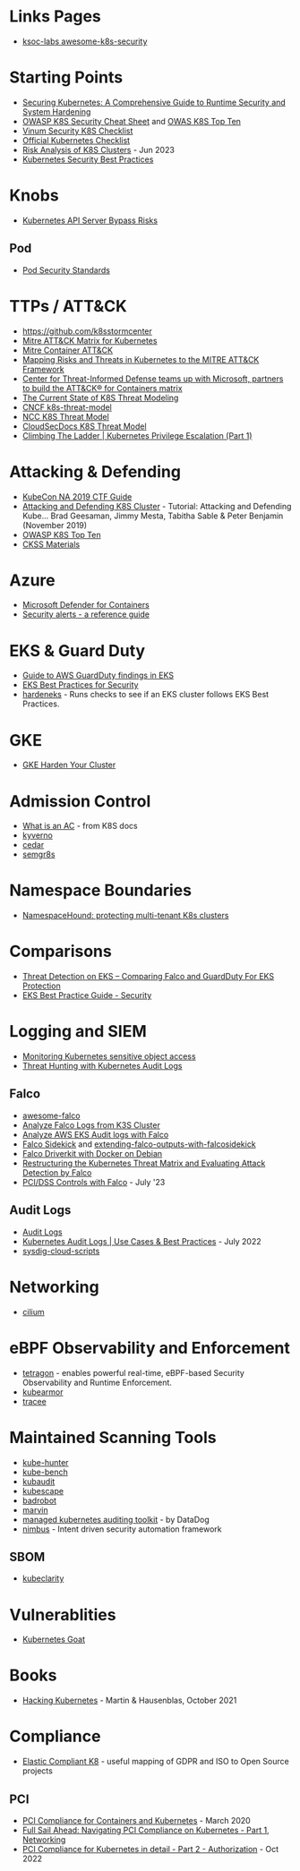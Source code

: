 # Links Pages
- [ksoc-labs awesome-k8s-security](https://github.com/ksoclabs/awesome-kubernetes-security)

# Starting Points
- [Securing Kubernetes: A Comprehensive Guide to Runtime Security and System Hardening](https://medium.com/@seifeddinerajhi/securing-kubernetes-a-comprehensive-guide-to-runtime-security-and-system-hardening-33f5a5328f1)
- [OWASP K8S Security Cheat Sheet](https://cheatsheetseries.owasp.org/cheatsheets/Kubernetes_Security_Cheat_Sheet.html)  and [OWAS K8S Top Ten](https://github.com/OWASP/www-project-kubernetes-top-ten/tree/main)
- [Vinum Security K8S Checklist](https://github.com/Vinum-Security/kubernetes-security-checklist)
- [Official Kubernetes Checklist](https://kubernetes.io/docs/concepts/security/security-checklist/)
- [Risk Analysis of K8S Clusters](https://tldrsec.com/p/guides-kubernetes) - Jun 2023
- [Kubernetes Security Best Practices](https://github.com/freach/kubernetes-security-best-practice)

# Knobs
- [Kubernetes API Server Bypass Risks](https://kubernetes.io/docs/concepts/security/api-server-bypass-risks/)

## Pod
- [Pod Security Standards](https://kubernetes.io/docs/concepts/security/pod-security-standards/)

# TTPs / ATT&CK
- https://github.com/k8sstormcenter
- [Mitre ATT&CK Matrix for Kubernetes](https://www.magalix.com/blog/mitre-attck-matrix-for-kubernetes)
- [Mitre Container ATT&CK](https://attack.mitre.org/matrices/enterprise/containers/)
- [Mapping Risks and Threats in Kubernetes to the MITRE ATT&CK Framework](https://blog.aquasec.com/mitre-attack-framework-for-containers)
- [Center for Threat-Informed Defense teams up with Microsoft, partners to build the ATT&CK® for Containers matrix](https://www.microsoft.com/security/blog/2021/04/29/center-for-threat-informed-defense-teams-up-with-microsoft-partners-to-build-the-attck-for-containers-matrix/)
- [The Current State of K8S Threat Modeling](https://blog.marcolancini.it/2020/blog-kubernetes-threat-modelling/)
- [CNCF k8s-threat-model](https://github.com/cncf/financial-user-group/tree/main/projects/k8s-threat-model)
- [NCC K8S Threat Model](https://research.nccgroup.com/2017/11/23/kubernetes-security-consider-your-threat-model/)
- [CloudSecDocs K8S Threat Model](https://cloudsecdocs.com/container_security/theory/threats/k8s_threat_model/)
- [Climbing The Ladder | Kubernetes Privilege Escalation (Part 1)](https://www.sentinelone.com/blog/climbing-the-ladder-kubernetes-privilege-escalation-part-1/)

# Attacking & Defending
- [KubeCon NA 2019 CTF Guide](https://github.com/securekubernetes/securekubernetes/)
- [Attacking and Defending K8S Cluster](https://www.youtube.com/watch?v=UdMFTdeAL1s) - Tutorial: Attacking and Defending Kube... Brad Geesaman, Jimmy Mesta, Tabitha Sable & Peter Benjamin (November 2019) 
- [OWASP K8S Top Ten](https://github.com/OWASP/www-project-kubernetes-top-ten)
- [CKSS Materials](https://github.com/walidshaari/Certified-Kubernetes-Security-Specialist)

# Azure
- [Microsoft Defender for Containers](https://docs.microsoft.com/en-us/azure/defender-for-cloud/defender-for-containers-introduction)
- [Security alerts - a reference guide](https://docs.microsoft.com/en-us/azure/defender-for-cloud/alerts-reference#alerts-k8scluster)

# EKS & Guard Duty
- [Guide to AWS GuardDuty findings in EKS](https://medium.com/@cloud_tips/guide-to-aws-guardduty-findings-in-eks-62babbd7da88)
- [EKS Best Practices for Security](https://aws.github.io/aws-eks-best-practices/security/docs/)
- [hardeneks](https://github.com/aws-samples/hardeneks) - Runs checks to see if an EKS cluster follows EKS Best Practices.

# GKE
- [GKE Harden Your Cluster](https://cloud.google.com/kubernetes-engine/docs/how-to/hardening-your-cluster)

# Admission Control
- [What is an AC](https://kubernetes.io/docs/reference/access-authn-authz/admission-controllers/) - from K8S docs
- [kyverno](https://kyverno.io/)
- [cedar](https://github.com/awslabs/cedar-access-control-for-k8s)
- [semgr8s](https://github.com/semgr8ns/semgr8s)

# Namespace Boundaries 
- [NamespaceHound: protecting multi-tenant K8s clusters](https://www.wiz.io/blog/introducing-namespacehound-for-cross-tenant-violation-assessments)

# Comparisons
- [Threat Detection on EKS – Comparing Falco and GuardDuty For EKS Protection](https://dev.to/aws-builders/threat-detection-on-eks-comparing-falco-and-guardduty-for-eks-protection-2m6b) 
- [EKS Best Practice Guide - Security](https://aws.github.io/aws-eks-best-practices/security/docs/)

# Logging and SIEM
- [Monitoring Kubernetes sensitive object access](https://lantern.splunk.com/Security/Use_Cases/Threat_Hunting/Monitoring_Kubernetes_sensitive_object_access)
- [Threat Hunting with Kubernetes Audit Logs](https://developer.squareup.com/blog/threat-hunting-with-kubernetes-audit-logs/)

## Falco
- [awesome-falco](https://github.com/developer-guy/awesome-falco)
- [Analyze Falco Logs from K3S Cluster](https://github.com/developer-guy/falco-analyze-audit-log-from-k3s-cluster)
- [Analyze AWS EKS Audit logs with Falco](https://faun.pub/analyze-aws-eks-audit-logs-with-falco-95202167f2e)
- [Falco Sidekick](https://github.com/falcosecurity/falcosidekick) and [extending-falco-outputs-with-falcosidekick](https://github.com/developer-guy/extending-falco-outputs-with-falcosidekick)
- [Falco Driverkit with Docker on Debian](https://falco.org/blog/falco-driverkit-debian-docker/)
- [Restructuring the Kubernetes Threat Matrix and Evaluating Attack Detection by Falco](https://engineering.mercari.com/en/blog/entry/20220928-kubernetes-threat-matrix-and-attack-detection-by-falco/)
- [PCI/DSS Controls with Falco](https://falco.org/blog/falco-pci-controls/) - July '23

## Audit Logs
- [Audit Logs](https://kubernetes.io/docs/tasks/debug/debug-cluster/audit/)
- [Kubernetes Audit Logs | Use Cases & Best Practices](https://www.containiq.com/post/kubernetes-audit-logs) - July 2022
- [sysdig-cloud-scripts](https://github.com/draios/sysdig-cloud-scripts/tree/master/k8s_audit_config)

# Networking 
- [cilium](https://github.com/cilium/cilium)

# eBPF Observability and Enforcement
- [tetragon](https://github.com/cilium/tetragon/) - enables powerful real-time, eBPF-based Security Observability and Runtime Enforcement.
- [kubearmor](https://github.com/kubearmor/KubeArmor)
- [tracee](https://github.com/aquasecurity/tracee)

# Maintained Scanning Tools
- [kube-hunter](https://github.com/aquasecurity/kube-hunter)
- [kube-bench](https://github.com/aquasecurity/kube-bench)
- [kubaudit](https://github.com/Shopify/kubeaudit)
- [kubescape](https://github.com/armosec/kubescape) 
- [badrobot](https://github.com/controlplaneio/badrobot)
- [marvin](https://github.com/undistro/marvin)
- [managed kubernetes auditing toolkit](https://github.com/DataDog/managed-kubernetes-auditing-toolkit) - by DataDog
- [nimbus](https://github.com/5GSEC/nimbus) - Intent driven security automation framework

## SBOM
- [kubeclarity](https://github.com/openclarity/kubeclarity)
# Vulnerablities 
- [Kubernetes Goat](https://github.com/madhuakula/kubernetes-goat)

# Books
- [Hacking Kubernetes](https://www.oreilly.com/library/view/hacking-kubernetes/9781492081722/) - Martin & Hausenblas, October 2021

# Compliance
- [Elastic Compliant K8](https://elastisys.io/compliantkubernetes) - useful mapping of GDPR and ISO to Open Source projects

## PCI 
- [PCI Compliance for Containers and Kubernetes](https://sysdig.com/blog/container-pci-compliance/) - March 2020
- [Full Sail Ahead: Navigating PCI Compliance on Kubernetes - Part 1, Networking](https://www.schellman.com/blog/full-sail-ahead-part-1) 
- [PCI Compliance for Kubernetes in detail - Part 2 - Authorization](https://raesene.github.io/blog/2022/10/08/PCI-Kubernetes-Section2-Authorization/) - Oct 2022
